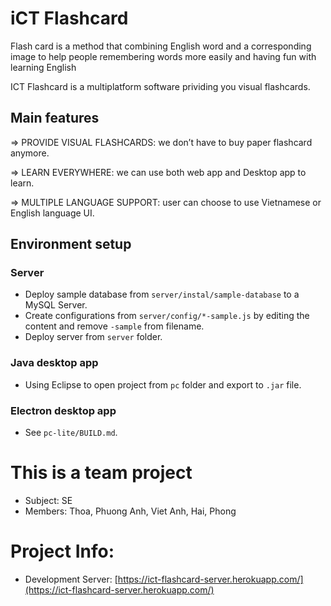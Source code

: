 # iCT Flashcard

Flash card is a method that combining English word and a corresponding image to help people remembering words more easily and having fun with learning English

ICT Flashcard is a multiplatform software prividing you visual flashcards.

## Main features

=> PROVIDE VISUAL FLASHCARDS: we don’t have to buy paper flashcard anymore.

=> LEARN EVERYWHERE: we can use both web app and Desktop app to learn.

=> MULTIPLE LANGUAGE SUPPORT: user can choose to use Vietnamese or English language UI.

## Environment setup

### Server

- Deploy sample database from `server/instal/sample-database` to a MySQL Server.
- Create configurations from `server/config/*-sample.js` by editing the content and remove `-sample` from filename.
- Deploy server from `server` folder.

### Java desktop app

- Using Eclipse to open project from `pc` folder and export to `.jar` file.

### Electron desktop app

- See `pc-lite/BUILD.md`.


# This is a team project

- Subject: SE
- Members: Thoa, Phuong Anh, Viet Anh, Hai, Phong

# Project Info:

- Development Server: [https://ict-flashcard-server.herokuapp.com/](https://ict-flashcard-server.herokuapp.com/)

